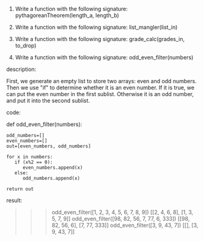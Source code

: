 1. Write a function with the following signature: pythagoreanTheorem(length_a, length_b)

2. Write a function with the following signature: list_mangler(list_in)

3. Write a function with the following signature: grade_calc(grades_in, to_drop)

4. Write a function with the following signature: odd_even_filter(numbers)

description:

First, we generate an empty list to store two arrays: even and odd numbers. Then we use "if" to determine whether it is an even number.
If it is true, we can put the even number in the first sublist. Otherwise it is an odd number, and put it into the second sublist.


code:

def odd_even_filter(numbers):

    odd_numbers=[]
    even_numbers=[]
    out=[even_numbers, odd_numbers]

    for x in numbers:
       if (x%2 == 0):
          even_numbers.append(x)
       else:
          odd_numbers.append(x)

    return out
    
result:

>>> odd_even_filter([1, 2, 3, 4, 5, 6, 7, 8, 9])
[[2, 4, 6, 8], [1, 3, 5, 7, 9]]
>>> odd_even_filter([98, 82, 56, 7, 77, 6, 333])
[[98, 82, 56, 6], [7, 77, 333]]
>>> odd_even_filter([3, 9, 43, 7])
[[], [3, 9, 43, 7]]
